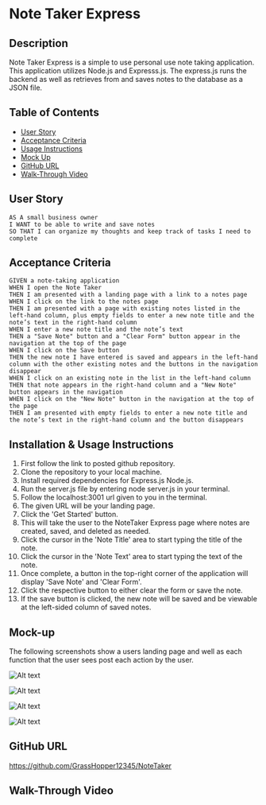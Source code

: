 # Note Taker Express

## Description

Note Taker Express is a simple to use personal use note taking application. This application utilizes Node.js and Expresss.js. The express.js runs the backend as well as retrieves from and saves notes to the database as a JSON file.

## Table of Contents
- [User Story](#user_story)
- [Acceptance Criteria](#acceptance_criteria)
- [Usage Instructions](#usage_Instructions)
- [Mock Up](#mock_up)
- [GitHub URL](#gitHub_url)
- [Walk-Through Video](#walk_through_video)


## User Story

```
AS A small business owner
I WANT to be able to write and save notes
SO THAT I can organize my thoughts and keep track of tasks I need to complete
```

## Acceptance Criteria

```
GIVEN a note-taking application
WHEN I open the Note Taker
THEN I am presented with a landing page with a link to a notes page
WHEN I click on the link to the notes page
THEN I am presented with a page with existing notes listed in the left-hand column, plus empty fields to enter a new note title and the note’s text in the right-hand column
WHEN I enter a new note title and the note’s text
THEN a "Save Note" button and a "Clear Form" button appear in the navigation at the top of the page
WHEN I click on the Save button
THEN the new note I have entered is saved and appears in the left-hand column with the other existing notes and the buttons in the navigation disappear
WHEN I click on an existing note in the list in the left-hand column
THEN that note appears in the right-hand column and a "New Note" button appears in the navigation
WHEN I click on the "New Note" button in the navigation at the top of the page
THEN I am presented with empty fields to enter a new note title and the note’s text in the right-hand column and the button disappears
```
## Installation & Usage Instructions
1. First follow the link to posted github repository.
2. Clone the repository to your local machine.
3. Install required dependencies for Express.js Node.js.
4. Run the server.js file by entering node server.js in your terminal.
5. Follow the localhost:3001 url given to you in the terminal.
6. The given URL will be your landing page.
7. Click the 'Get Started' button. 
8. This will take the user to the NoteTaker Express page where notes are created, saved, and deleted as needed.
9. Click the cursor in the 'Note Title' area to start typing the title of the note.
10. Click the cursor in the 'Note Text' area to start typing the text of the note.
11. Once complete, a button in the top-right corner of the application will display 'Save Note' and 'Clear Form'.
12. Click the respective button to either clear the form or save the note.
13. If the save button is clicked, the new note will be saved and be viewable at the left-sided column of saved notes.


## Mock-up

The following screenshots show a users landing page and well as each function that the user sees post each action by the user.

![Alt text](<Images/Screenshot 2023-11-10 at 8.58.27 AM.png>)

![Alt text](<Images/Screenshot 2023-11-10 at 9.01.01 AM.png>)

![Alt text](<Images/Screenshot 2023-11-10 at 9.08.35 AM.png>)

![Alt text](<Images/Screenshot 2023-11-10 at 9.09.08 AM.png>)

## GitHub URL
https://github.com/GrassHopper12345/NoteTaker

## Walk-Through Video

